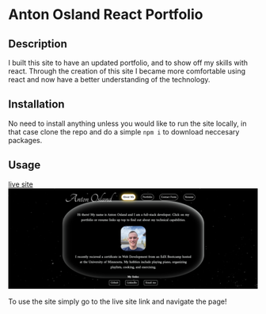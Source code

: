 # Anton Osland React Portfolio

## Description

I built this site to have an updated portfolio, and to show off my skills with react. Through the creation of this site I became more comfortable using react and now have a better understanding of the technology.

## Installation

No need to install anything unless you would like to run the site locally, in that case clone the repo and do a simple `npm i` to download neccesary packages.

## Usage
[live site]()
![screenshot of site](./screenshot/localhost_3000_.png)

To use the site simply go to the live site link and navigate the page!

